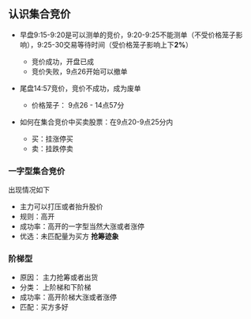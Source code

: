 ## 认识集合竞价

- 早盘9:15-9:20是可以测单的竞价，9:20-9:25不能测单（不受价格笼子影响），9:25-30交易等待时间（受价格笼子影响上下**2%**）
	- 竞价成功，开盘已成
	- 竞价失败，9点26开始可以撤单
-  尾盘14:57竞价，竞价不成功，成为废单
	- 价格笼子： 9点26 - 14点57分

-  如何在集合竞价中买卖股票：在9点20-9点25分内
	- 买：挂涨停买
	- 卖：挂跌停卖

### 一字型集合竞价
出现情况如下
- 主力可以打压或者抬升股价
- 规则：高开
- 成功率：高开的一字型当然大涨或者涨停
- 优选：未匹配量为买方 **抢筹迹象**

### 阶梯型

- 原因： 主力抢筹或者出货
- 分类： 上阶梯和下阶梯
- 成功率：高开阶梯大涨或者涨停
- 匹配：买方多好